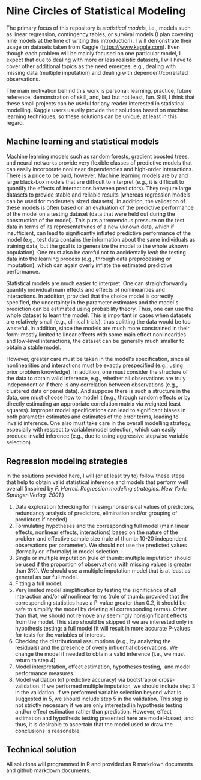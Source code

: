 # Nine Circles of Statistical Modeling

The primary focus of this repository is *statistical models*, i.e., models such as linear regression, contingency tables, or survival models (I plan covering nine models at the time of writing this introduction). I will demonstrate their usage on datasets taken from Kaggle (https://www.kaggle.com). Even though each problem will be mainly focused on one particular model, I expect that due to dealing with more or less realistic datasets, I will have to cover other additional topics as the need emerges, e.g.,  dealing with missing data (multiple imputation) and dealing with dependent/correlated observations. 


The main motivation behind this work is personal: learning, practice, future reference, demonstration of skill, and, last but not least, fun. Still, I think that these small projects can be useful for any reader interested in statistical modelling. Kaggle users usually provide their solutions based on machine learning techniques, so these solutions can be unique, at least in this regard. 

## Machine learning and statistical models

Machine learning models such as random forests, gradient boosted trees, and neural networks provide very flexible classes of predictive models that can easily incorporate nonlinear dependencies and high-order interactions. There is a price to be paid, however. Machine learning models are by and large black-box models that are difficult to interpret (e.g., it is difficult to quantify the effects of interactions between predictors). They require large datasets to provide stable and reliable results (whereas regression models can be used for moderately sized datasets). In addition, the validation of these models is often based on an evaluation of the predictive performance of the model on a testing dataset (data that were held out during the construction of the model). This puts a tremendous pressure on the test data in terms of its representativnes of a new uknown data, which if insufficient, can lead to significantly inflated predictive performance of the model (e.g., test data contains the information about the same individuals as training data, but the goal is to generalize the model to the whole uknown population). One must also be careful not to accidentally *leak* the testing data into the learning process (e.g., through data preprocessing or imputation), which can again overly inflate the estimated predictive performance.

Statistical models are much easier to interpret. One can straightforwardly quantify individual main effects and effects of nonlinearities and interactions. In addition, provided that the choice model is correctly specified, the uncertainty in the parameter estimates and the model's prediction can be estimated using probability theory. Thus, one can use the whole dataset to learn the model. This is important in cases when datasets are relatively small (e.g., clinical trials), thus splitting the data would be too wasteful. In addition, since the models are much more constrained in their form: mostly limited to linear effects with some main effect nonlinearities and low-level interactions, the dataset can be generally much smaller to obtain a stable model. 

However, greater care must be taken in the model's specification, since all nonlinearities and interactions must be exactly prespecified (e.g., using prior problem knowledge). In addition, one must consider the structure of the data to obtain valid inference, e.g., whether all observations are truly independent or if there is any correlation between observations (e.g., clustered data or panel data). And suppose there is such a structure in the data, one must choose how to model it (e.g., through random effects or by directly estimating an appropriate correlation matrix via weighted least squares). Improper model specifications can lead to significant biases in both parameter estimates and estimates of the error terms, leading to invalid inference. One also must take care in the overall modelling strategy, especially with respect to variable/model selection, which can easily produce invalid inference (e.g., due to using aggressive stepwise variable selection)


## Regression modeling strategies

In the solutions provided here, I will (or at least try to) follow  these steps that help to obtain valid statistical inference and models that  perform well overall (inspired by *F. Harrell. Regression modeling strategies. New York: Springer-Verlag, 2001.*)

1. Data exploration (checking for missing/nonsensical values of predictors, redundancy analysis of predictors, elimination and/or grouping of predictors if needed)
2. Formulating hypotheses and the corresponding full model (main linear effects, nonlinear effects, interactions) based on the nature of the problem and effective sample size (rule of thumb: 10-20 independent observations per parameter). We should not use the predicted values (formally or informally) in model selection.
3. Single or multiple imputation (rule of thumb: multiple imputation should be used if the proportion of observations with missing values is greater than 3%). We should use a multiple imputation model that is at least as general as our full model.
4. Fitting a full model.
5. Very limited model simplification by testing the significance of *all* interaction and/or *all* nonlinear terms (rule of thumb: provided that the corresponding statistics have a P-value greater than 0.2, it should be safe to simplify the model by deleting all corresponding terms). Other than that, we should not remove any seemingly nonsignificant effects from the model. This step should be skipped if we are interested only in hypothesis testing: a full model fit will result in more accurate P-values for tests for the variables of interest.
6. Checking the distributional assumptions (e.g., by analyzing the residuals) and the presence of overly influential observations. We change the model if needed to obtain a valid inference (i.e., we must return to step 4).
7. Model interpretation, effect estimation, hypotheses testing,  and model performance measures. 
8. Model validation (of predictive accuracy) via bootstrap or cross-validation. If we performed multiple imputation, we should include step 3 in the validation. If we performed variable selection beyond what is suggested in 5, we should include step 5 in the validation. This step is not strictly necessary if we are only interested in hypothesis testing and/or effect estimation rather than prediction. However, effect estimation and hypothesis testing presented here are model-based, and thus, it is desirable to ascertain that the model used to draw the conclusions is reasonable. 
   
## Technical solution

All solutions will programmed in R and provided as R markdown documents and github markdown documents.
